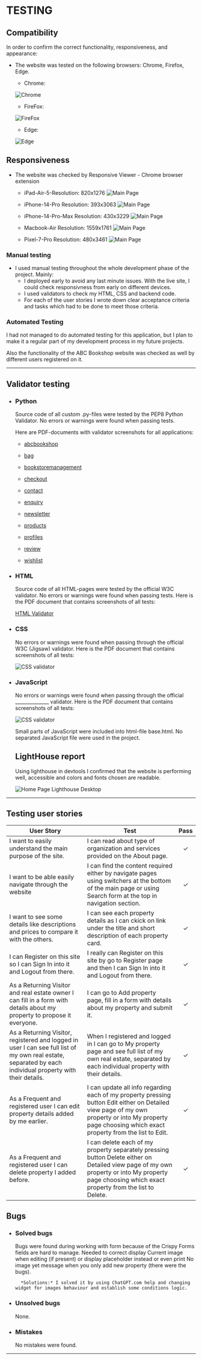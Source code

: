 # TESTING

## Compatibility

In order to confirm the correct functionality, responsiveness, and appearance:

+ The website was tested on the following browsers: Chrome, Firefox, Edge.

    - Chrome:

    ![Chrome](documentation/chrome.png)

    - FireFox:

    ![FireFox](documentation/firefox.jpg)

    - Edge:

    ![Edge](documentation/edge.jpg)

## Responsiveness

+ The website was checked by Responsive Viewer - Chrome browser extension
    - iPad-Air-5-Resolution: 820x1276
    ![Main Page](documentation/iPad-Air-5-820x1276.png)
    
    - iPhone-14-Pro Resolution: 393x3063
    ![Main Page](documentation/iPhone-14-Pro-393x3063.png)
    
    - iPhone-14-Pro-Max Resolution: 430x3229
    ![Main Page](documentation/iPhone-14-Pro-Max-430x3229.png)
    
    - Macbook-Air Resolution: 1559x1761
    ![Main Page](documentation/Macbook-Air-1559x1761.png)
    
    - Pixel-7-Pro Resolution: 480x3461
    ![Main Page](documentation/Pixel-7-Pro-480x3461.png)


### Manual testing

  - I used manual testing throughout the whole development phase of the project. Mainly:
    - I deployed early to avoid any last minute issues. With the live site, I could check responsivness from early on different devices.
    - I used validators to check my HTML, CSS and backend code.
    - For each of the user stories I wrote down clear acceptance criteria and tasks which had to be done to meet those criteria.

### Automated Testing

I had not managed to do automated testing for this application, but I plan to make it a regular part of my development process in my future projects.

Also the functionality of the ABC Bookshop website was checked as well by different users registered on it.

---
## Validator testing

+ ###  Python

  Source code of all custom .py-files were tested by the PEP8 Python Validator.
  No errors or warnings were found when passing tests.

  Here are PDF-documents with validator screenshots for all applications:

  * [abcbookshop](documentation/pdf/abcbookshop.pdf)

  * [bag](documentation/pdf/bag.pdf)

  * [bookstoremanagement](documentation/pdf/bookstoremanagement.pdf)

  * [checkout](documentation/pdf/bookstoremanagement.pdf)

  * [contact](documentation/pdf/contact.pdf)

  * [enquiry](documentation/pdf/enquiry.pdf)

  * [newsletter](documentation/pdf/newsletter.pdf)

  * [products](documentation/pdf/products.pdf)

  * [profiles](documentation/pdf/profiles.pdf)

  * [review](documentation/pdf/review.pdf)

  * [wishlist](documentation/pdf/wishlist.pdf)

+ ### HTML
  Source code of all HTML-pages were tested by the official W3C validator.
  No errors or warnings were found when passing tests.
  Here is the PDF document that contains screenshots of all tests:

  [HTML Validator](documentation/html-validation.pdf)
        
+ ### CSS
  No errors or warnings were found when passing through the official W3C (Jigsaw) validator.
  Here is the PDF document that contains screenshots of all tests:

  ![CSS validator](documentation/css-valid.png)

+ ### JavaScript
  No errors or warnings were found when passing through the official ______________ validator.
  Here is the PDF document that contains screenshots of all tests:

  ![CSS validator](documentation/css-valid.png)

  Small parts of JavaScript were included into html-file base.html. 
  No separated JavaScript file were used in the project.

  ## LightHouse report

  Using lighthouse in devtools I confirmed that the website is performing well, accessible and colors and fonts chosen are readable.
  
  ![Home Page Lighthouse Desktop](documentation/lighthouse_home_page.png)
---

## Testing user stories
 
User Story |  Test | Pass
--- | --- | :---:
I want to easily understand the main purpose of the site. | I can read about type of organization and services provided on the About page. | &check;​
I want to be able easily navigate through the website | I can find the content required either by navigate pages using switchers at the bottom of the main page or using Search form at the top in navigation section. | &check;​
I want to see some details like descriptions and prices to compare it with the others. | I can see each property details as I can ckick on link under the title and short description of each property card.| &check;
I can Register on this site so I can Sign In into it and Logout from there. | I really can Register on this site by go to Register page and then I can Sign In into it and Logout from there. | &check;
As a Returning Visitor and real estate owner I can fill in a form with details about my property to propose it everyone. | I can go to Add property page, fill in a form with details about my property and submit it. | &check;
As a Returning Visitor, registered and logged in user I can see full list of my own real estate, separated by each individual property with their details. | When I registered and logged in I can go to My property page and see full list of my own real estate, separated by each individual property with their details. | &check;
As a Frequent and registered user I can edit property details added by me earlier. | I can update all info regarding each of my property pressing button Edit either on Detailed view page of my own property or into My property page choosing which exact property from the list to Edit. | &check;
As a Frequent and registered user I can delete property I added before. | I can delete each of my property separately pressing button Delete either on Detailed view page of my own property or into My property page choosing which exact property from the list to Delete. | &check;

## Bugs
+ ### Solved bugs
    Bugs were found during working with form because of the Crispy Forms fields are hard to manage. Needed to correct display Current image when editing (if present) or display placeholder instead or even print No image yet message when you only add new property (there were the bugs).
    
        *Solutions:* I solved it by using ChatGPT.com help and changing widget for images behaviour and establish some conditions logic.

+ ### Unsolved bugs
    None.

+ ### Mistakes
    No mistakes were found.   
---